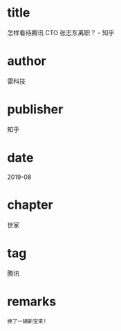 # title
怎样看待腾讯 CTO 张志东离职？ - 知乎

# author
雷科技

# publisher
知乎

# date
2019-08

# chapter
世家

# tag
腾讯

# remarks
`换了一辆新宝来!`
